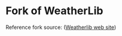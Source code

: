 Fork of WeatherLib
==========

Reference fork source: 
([Weatherlib web site](http://survivingwithandroid.github.io/WeatherLib/))


